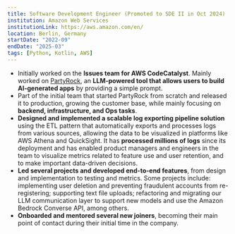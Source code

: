 ```yaml
---
title: Software Development Engineer (Promoted to SDE II in Oct 2024) 
institution: Amazon Web Services
institutionLink: https://aws.amazon.com/en/
location: Berlin, Germany
startDate: "2022-09"
endDate: "2025-03"
tags: [Python, Kotlin, AWS]
---
```

* Initially worked on the **Issues team for AWS CodeCatalyst**. Mainly worked on [PartyRock]("https://partyrock.aws/"), an **LLM-powered tool that allows users to build AI-generated apps** by providing a simple prompt.
* Part of the initial team that started PartyRock from scratch and released it to production, growing the customer base, while mainly focusing on **backend, infrastructure, and Ops tasks**.
* **Designed and implemented a scalable log exporting pipeline solution** using the ETL pattern that automatically exports and processes logs from various sources, allowing the data to be visualized in platforms like AWS Athena and QuickSight. It has **processed millions of logs** since its deployment and has enabled product managers and engineers in the team to visualize metrics related to feature use and user retention, and to make important data-driven decisions.
* **Led several projects and developed end-to-end features**, from design and implementation to testing and metrics. Some projects include: implementing user deletion and preventing fraudulent accounts from re-registering; supporting text file uploads; refactoring and migrating our LLM communication layer to support new models and use the Amazon Bedrock Converse API, among others.
* **Onboarded and mentored several new joiners**, becoming their main point of contact during their initial time in the company.